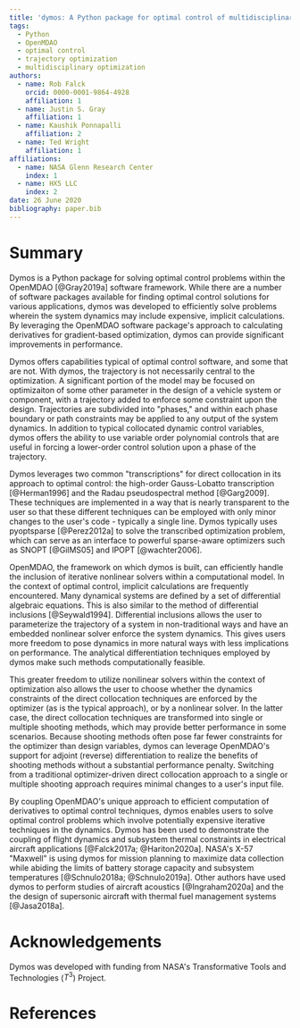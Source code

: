 ```yaml
---
title: 'dymos: A Python package for optimal control of multidisciplinary systems'
tags:
  - Python
  - OpenMDAO
  - optimal control
  - trajectory optimization
  - multidisciplinary optimization
authors:
  - name: Rob Falck
    orcid: 0000-0001-9864-4928
    affiliation: 1
  - name: Justin S. Gray
    affiliation: 1
  - name: Kaushik Ponnapalli
    affiliation: 2
  - name: Ted Wright
    affiliation: 1
affiliations:
  - name: NASA Glenn Research Center
    index: 1
  - name: HX5 LLC
    index: 2
date: 26 June 2020
bibliography: paper.bib
---
```


# Summary

Dymos is a Python package for solving optimal control problems within
the OpenMDAO [@Gray2019a] software framework.  While there are a number of software
packages available for finding optimal control solutions for various applications,
dymos was developed to efficiently solve problems wherein the system dynamics
may include expensive, implicit calculations.  By leveraging the OpenMDAO software
package's approach to calculating derivatives for gradient-based optimization,
dymos can provide significant improvements in performance.

Dymos offers capabilities typical of optimal control software, and some
that are not. With dymos, the trajectory is not necessarily central
to the optimization.  A significant portion of the model
may be focused on optimizaiton of some other parameter in the design of
a vehicle system or component, with a trajectory added to enforce some
constraint upon the design.  Trajectories are subdivided into "phases,"
and within each phase boundary or path constraints may be applied to
any output of the system dynamics.  In addition to typical collocated
dynamic control variables, dymos offers the ability to use variable
order polynomial controls that are useful in forcing a lower-order control
solution upon a phase of the trajectory.

Dymos leverages two common "transcriptions" for direct collocation in
its approach to optimal control: the high-order Gauss-Lobatto transcription [@Herman1996]
and the Radau pseudospectral method [@Garg2009].  These techniques are implemented
in a way that is nearly transparent to the user so that these different
techniques can be employed with only minor changes to the user's code - typically a single line.
Dymos typically uses pyoptsparse [@Perez2012a] to solve the transcribed optimization problem, which
can serve as an interface to powerful sparse-aware optimizers such as SNOPT [@GilMS05] and IPOPT [@wachter2006].

OpenMDAO, the framework on which dymos is built, can efficiently handle
the inclusion of iterative nonlinear solvers within a computational model.
In the context of optimal control, implicit calculations are frequently encountered.
Many dynamical systems are defined by a set of differential algebraic equations.
This is also similar to the method of differential inclusions [@Seywald1994].
Differential inclusions allows the user to parameterize the trajectory
of a system in non-traditional ways and have an embedded nonlinear solver enforce
the system dynamics.  This gives users more freedom to pose dynamics in
more natural ways with less implications on performance.  The analytical differentiation
techniques employed by dymos make such methods computationally feasible.

This greater freedom to utilize nonilinear solvers within the context of optimization
also allows the user to choose whether the dynamics constraints of the direct collocation
techniques are enforced by the optimizer (as is the typical approach), or by a nonlinear
solver.  In the latter case, the direct collocation techniques are transformed into
single or multiple shooting methods, which may provide better performance in some scenarios.
Because shooting methods often pose far fewer constraints for the optimizer than design variables,
dymos can leverage OpenMDAO's support for adjoint (reverse) differentiation to realize the benefits
of shooting methods without a substantial performance penalty.  Switching from a traditional
optimizer-driven direct collocation approach to a single or multiple shooting approach requires
minimal changes to a user's input file.

By coupling OpenMDAO's unique approach to efficient computation of derivatives to
optimal control techniques, dymos enables users to solve optimal control
problems which involve potentially expensive iterative techniques in the dynamics.
Dymos has been used to demonstrate the coupling of flight dynamics and subsystem
thermal constraints in electrical aircraft applications [@Falck2017a; @Hariton2020a].
NASA's X-57 "Maxwell" is using dymos for mission planning to maximize
data collection while abiding the limits of battery storage capacity and
subsystem temperatures [@Schnulo2018a; @Schnulo2019a].  Other authors have
used dymos to perform studies of aircraft acoustics [@Ingraham2020a] and
the the design of supersonic aircraft with thermal fuel management systems [@Jasa2018a].

# Acknowledgements

Dymos was developed with funding from NASA's Transformative Tools and Technologies ($T^3$) Project.

# References
